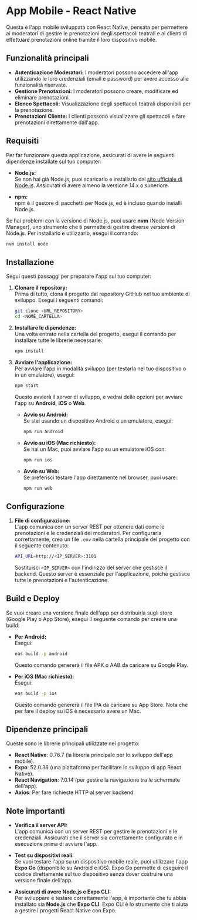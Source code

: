 # App Mobile - React Native

Questa è l'app mobile sviluppata con React Native, pensata per permettere ai moderatori di gestire le prenotazioni degli spettacoli teatrali e ai clienti di effettuare prenotazioni online tramite il loro dispositivo mobile.

## **Funzionalità principali**

- **Autenticazione Moderatori:** I moderatori possono accedere all'app utilizzando le loro credenziali (email e password) per avere accesso alle funzionalità riservate.
- **Gestione Prenotazioni:** I moderatori possono creare, modificare ed eliminare prenotazioni.
- **Elenco Spettacoli:** Visualizzazione degli spettacoli teatrali disponibili per la prenotazione.
- **Prenotazioni Cliente:** I clienti possono visualizzare gli spettacoli e fare prenotazioni direttamente dall'app.

## **Requisiti**

Per far funzionare questa applicazione, assicurati di avere le seguenti dipendenze installate sul tuo computer:

- **Node.js:**  
  Se non hai già Node.js, puoi scaricarlo e installarlo dal [sito ufficiale di Node.js](https://nodejs.org/). Assicurati di avere almeno la versione 14.x o superiore.
  
- **npm:**  
  npm è il gestore di pacchetti per Node.js, ed è incluso quando installi Node.js.

Se hai problemi con la versione di Node.js, puoi usare **nvm** (Node Version Manager), uno strumento che ti permette di gestire diverse versioni di Node.js. Per installarlo e utilizzarlo, esegui il comando:
```bash
nvm install node
```

## **Installazione**

Segui questi passaggi per preparare l'app sul tuo computer:

1. **Clonare il repository:**  
   Prima di tutto, clona il progetto dal repository GitHub nel tuo ambiente di sviluppo. Esegui i seguenti comandi:
   ```bash
   git clone <URL_REPOSITORY>
   cd <NOME_CARTELLA>
   ```

2. **Installare le dipendenze:**  
   Una volta entrato nella cartella del progetto, esegui il comando per installare tutte le librerie necessarie:
   ```bash
   npm install
   ```

3. **Avviare l'applicazione:**  
   Per avviare l'app in modalità sviluppo (per testarla nel tuo dispositivo o in un emulatore), esegui:
   ```bash
   npm start
   ```

   Questo avvierà il server di sviluppo, e vedrai delle opzioni per avviare l'app su **Android**, **iOS** o **Web**.

   - **Avvio su Android:**  
     Se stai usando un dispositivo Android o un emulatore, esegui:
     ```bash
     npm run android
     ```

   - **Avvio su iOS (Mac richiesto):**  
     Se hai un Mac, puoi avviare l'app su un emulatore iOS con:
     ```bash
     npm run ios
     ```

   - **Avvio su Web:**  
     Se preferisci testare l'app direttamente nel browser, puoi usare:
     ```bash
     npm run web
     ```

## **Configurazione**

1. **File di configurazione:**  
   L'app comunica con un server REST per ottenere dati come le prenotazioni e le credenziali dei moderatori. Per configurarla correttamente, crea un file `.env` nella cartella principale del progetto con il seguente contenuto:
   ```bash
   API_URL=http://<IP_SERVER>:3101
   ```
   Sostituisci `<IP_SERVER>` con l'indirizzo del server che gestisce il backend. Questo server è essenziale per l'applicazione, poiché gestisce tutte le prenotazioni e l'autenticazione.

## **Build e Deploy**

Se vuoi creare una versione finale dell'app per distribuirla sugli store (Google Play o App Store), esegui il seguente comando per creare una build:

- **Per Android:**  
  Esegui:
  ```bash
  eas build -p android
  ```
  Questo comando genererà il file APK o AAB da caricare su Google Play.

- **Per iOS (Mac richiesto):**  
  Esegui:
  ```bash
  eas build -p ios
  ```
  Questo comando genererà il file IPA da caricare su App Store. Nota che per fare il deploy su iOS è necessario avere un Mac.

## **Dipendenze principali**

Queste sono le librerie principali utilizzate nel progetto:

- **React Native**: 0.76.7 (la libreria principale per lo sviluppo dell'app mobile).
- **Expo**: 52.0.36 (una piattaforma per facilitare lo sviluppo di app React Native).
- **React Navigation**: 7.0.14 (per gestire la navigazione tra le schermate dell'app).
- **Axios**: Per fare richieste HTTP al server backend.

## **Note importanti**

- **Verifica il server API:**  
  L'app comunica con un server REST per gestire le prenotazioni e le credenziali. Assicurati che il server sia correttamente configurato e in esecuzione prima di avviare l'app.

- **Test su dispositivi reali:**  
  Se vuoi testare l'app su un dispositivo mobile reale, puoi utilizzare l'app **Expo Go** (disponibile su Android e iOS). Expo Go permette di eseguire il codice direttamente sul tuo dispositivo senza dover costruire una versione finale dell'app.

- **Assicurati di avere Node.js e Expo CLI:**  
  Per sviluppare e testare correttamente l'app, è importante che tu abbia installato sia **Node.js** che **Expo CLI**. Expo CLI è lo strumento che ti aiuta a gestire i progetti React Native con Expo.